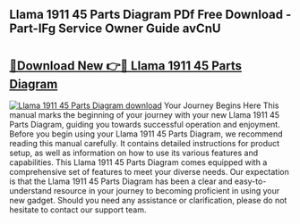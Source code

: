 ## Llama 1911 45 Parts Diagram PDf Free Download - Part-IFg Service Owner Guide avCnU

# <h2><a href="http://dfkyop0.blite.top/?on=Llama+1911+45+Parts+Diagram">🔗Download New 👉🔴 Llama 1911 45 Parts Diagram</a></h2>

[![Llama 1911 45 Parts Diagram download](https://i.imgur.com/lujVjoI.png)](http://dfkyop0.blite.top/?on=Llama+1911+45+Parts+Diagram)
Your Journey Begins Here This manual marks the beginning of your journey with your new Llama 1911 45 Parts Diagram, guiding you towards successful operation and enjoyment. Before you begin using your Llama 1911 45 Parts Diagram, we recommend reading this manual carefully. It contains detailed instructions for product setup, as well as information on how to use its various features and capabilities. This Llama 1911 45 Parts Diagram comes equipped with a comprehensive set of features to meet your diverse needs. Our expectation is that the Llama 1911 45 Parts Diagram has been a clear and easy-to-understand resource in your journey to becoming proficient in using your new gadget. Should you need any assistance or clarification, please do not hesitate to contact our support team.
